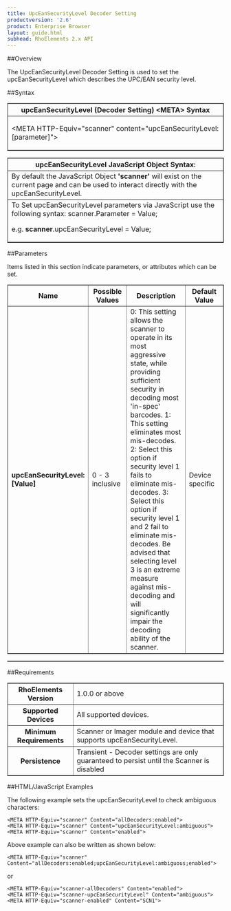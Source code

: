 ```yaml
---
title: UpcEanSecurityLevel Decoder Setting
productversion: '2.6'
product: Enterprise Browser
layout: guide.html
subhead: RhoElements 2.x API
---
```


##Overview

The UpcEanSecurityLevel Decoder Setting is used to set the upcEanSecurityLevel which describes the UPC/EAN security level.

##Syntax

<table class="facelift" style="width:100%" border="1" padding="5px"> <tr><th class="tableHeading">upcEanSecurityLevel (Decoder Setting) &lt;META&gt; Syntax
</th></tr><tr><td class="clsSyntaxCells clsOddRow"><p>&lt;META HTTP-Equiv="scanner" content="upcEanSecurityLevel:[parameter]"&gt;</p></td></tr></table>
<table class="facelift" style="width:100%" border="1" padding="5px"> <tr><th class="tableHeading">upcEanSecurityLevel JavaScript Object Syntax:</th></tr><tr><td class="clsSyntaxCells clsOddRow">
By default the JavaScript Object <b>'scanner'</b> will exist on the current page and can be used to interact directly with the upcEanSecurityLevel.
</td></tr><tr><td class="clsSyntaxCells clsEvenRow">
To Set upcEanSecurityLevel parameters via JavaScript use the following syntax: scanner.Parameter = Value;
<P />e.g. <b>scanner</b>.upcEanSecurityLevel = Value;
</td></tr></table>

##Parameters


Items listed in this section indicate parameters, or attributes which can be set.
<table class="facelift" style="width:100%" border="1" padding="5px"> <col width="20%" /><col width="20%" /><col width="38%" /><col width="22%" /><tr><th class="tableHeading">Name</th><th class="tableHeading">Possible Values</th><th class="tableHeading">Description</th><th class="tableHeading">Default Value</th></tr><tr><td class="clsSyntaxCells clsOddRow"><b>upcEanSecurityLevel:[Value]
</b></td><td class="clsSyntaxCells clsOddRow">0 - 3 inclusive</td><td class="clsSyntaxCells clsOddRow">0: This setting allows the scanner to operate in its most aggressive state, while providing sufficient security in decoding most 'in-spec' barcodes.  1: This setting eliminates most mis-decodes.  2: Select this option if security level 1 fails to eliminate mis-decodes.  3: Select this option if security level 1 and 2 fail to eliminate mis-decodes.  Be advised that selecting level 3 is an extreme measure against mis-decoding and will significantly impair the decoding ability of the scanner.</td><td class="clsSyntaxCells clsOddRow">Device specific</td></tr></table>
<table class="facelift" style="width:100%" border="1" padding="5px"> <col width="78%" /><col width="8%" /><col width="1%" /><col width="5%" /><col width="1%" /><col width="5%" /><col width="2%" /></table>





##Requirements

<table class="facelift" style="width:100%" border="1" padding="5px"> <tr><th class="tableHeading">RhoElements Version</th><td class="clsSyntaxCell clsEvenRow">1.0.0 or above
</td></tr><tr><th class="tableHeading">Supported Devices</th><td class="clsSyntaxCell clsOddRow">All supported devices.</td></tr><tr><th class="tableHeading">Minimum Requirements</th><td class="clsSyntaxCell clsOddRow">Scanner or Imager module and device that supports upcEanSecurityLevel.</td></tr><tr><th class="tableHeading">Persistence</th><td class="clsSyntaxCell clsEvenRow">Transient - Decoder settings are only guaranteed to persist until the Scanner is disabled</td></tr></table>


##HTML/JavaScript Examples

The following example sets the upcEanSecurityLevel to check ambiguous characters:

	<META HTTP-Equiv="scanner" Content="allDecoders:enabled">
	<META HTTP-Equiv="scanner" Content="upcEanSecurityLevel:ambiguous">
	<META HTTP-Equiv="scanner" Content="enabled">
	
Above example can also be written as shown below:

	<META HTTP-Equiv="scanner" Content="allDecoders:enabled;upcEanSecurityLevel:ambiguous;enabled">
	
or

	<META HTTP-Equiv="scanner-allDecoders" Content="enabled">
	<META HTTP-Equiv="scanner-upcEanSecurityLevel" Content="ambiguous">
	<META HTTP-Equiv="scanner-enabled" Content="SCN1">
	





